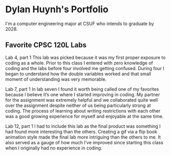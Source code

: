 
# Dylan Huynh's Portfolio

I'm a computer engineering major at CSUF who intends to graduate by 2028.

## Favorite CPSC 120L Labs

Lab 4, part 1
This lab was picked because it was my first proper exposure to coding as a whole. Prior to this class I entered with zero knowledge of coding and the labs before four involved me getting confused. During four I began to understand how the double variables worked and that small moment of understanding was very memorable.

Lab 7, part 1
In lab seven I found it worth being called one of my favorites because I believe it’s one where I started improving in coding. My partner for the assignment was extremely helpful and we collaborated quite well over the assignment despite neither of us being particularly strong at coding. The process of learning about writing restrictions with each other was a good growing experience for myself and enjoyable at the same time.

Lab 12, part 1
I had to include this lab as the final product was something I had found more interesting than the others. Creating a gif via a flip book animation style made the final lab more intriguing than the others to me. It also served as a gauge of how much I’ve improved since starting this class when I originally had no experience in coding.
